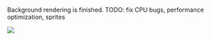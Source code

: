 Background rendering is finished.
TODO: fix CPU bugs, performance optimization, sprites

<img src="https://github.com/aidanroley/NES-Emulator/blob/main/src/Screenshot%202024-06-07%20185145.png?raw=true">
